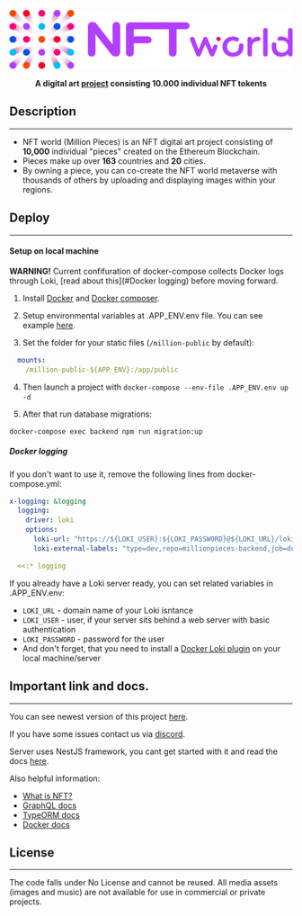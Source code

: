 <p align="center">
  <img src="./public/files/logo.svg" />
</p>

<p align="center">
  <strong>
    A digital art <a href="https://millionpieces.io/">project</a> consisting 10.000 individual NFT tokents
  </strong>
</p>

## Description

---

- NFT world (Million Pieces) is an NFT digital art project consisting of **10,000** individual "pieces" created on the Ethereum Blockchain. 
- Pieces make up over **163** countries and **20** cities.
- By owning a piece, you can co-create the NFT world metaverse with thousands of others by uploading and displaying images within your regions.

## Deploy

---

#### Setup on local machine

**WARNING!** Current confifuration of docker-compose collects Docker logs through Loki, [read about this](#Docker logging) before moving forward.

1. Install [Docker](https://docs.docker.com/engine/install/) and [Docker composer](https://docs.docker.com/compose/install/).

2. Setup environmental variables at .APP_ENV.env file.
You can see example [here](https://github.com/million-pieces/millionpieces-backend/blob/development/.example.env).

3. Set the folder for your static files (`/million-public` by default):

```yaml
  mounts:
    /million-public-${APP_ENV}:/app/public
```

4. Then launch a project with `docker-compose --env-file .APP_ENV.env up -d`

5. After that run database migrations:

```shell
docker-compose exec backend npm run migration:up
```

##### Docker logging

If you don't want to use it, remove the following lines from docker-compose.yml:

```yml
x-logging: &logging
  logging:
    driver: loki
    options:
      loki-url: "https://${LOKI_USER}:${LOKI_PASSWORD}@${LOKI_URL}/loki/api/v1/push"
      loki-external-labels: "type=dev,repo=millionpieces-backend,job=docker,container_name={{.Name}}"
```

```yml
  <<:* logging
```

If you already have a Loki server ready, you can set related variables in .APP_ENV.env:

- `LOKI_URL` - domain name of your Loki isntance
- `LOKI_USER` - user, if your server sits behind a web server with basic authentication
- `LOKI_PASSWORD` - password for the user
- And don't forget, that you need to install a [Docker Loki plugin](https://docs.docker.com/engine/install/) on your local machine/server


## Important link and docs.

---

You can see newest version of this project [here](https://millionpieces.io/).

If you have some issues contact us via [discord](https://discord.com/invite/ZyXmhH9AwF).

Server uses NestJS framework, you cant get started with it and read the docs [here](https://docs.nestjs.com/).

Also helpful information:
- [What is NFT?](https://en.wikipedia.org/wiki/Non-fungible_token)
- [GraphQL docs](https://graphql.org/learn/)
- [TypeORM docs](https://typeorm.io/)
- [Docker docs](https://docs.docker.com/)

## License

---

The code falls under No License and cannot be reused.
All media assets (images and music) are not available for use in commercial or private projects.
